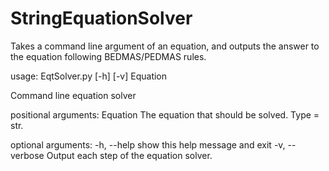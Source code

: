 # StringEquationSolver
Takes a command line argument of an equation, and outputs the answer to the equation following BEDMAS/PEDMAS rules.

usage: EqtSolver.py [-h] [-v] Equation

Command line equation solver

positional arguments:
  Equation       The equation that should be solved. Type = str.

optional arguments:
  -h, --help     show this help message and exit
  -v, --verbose  Output each step of the equation solver.
